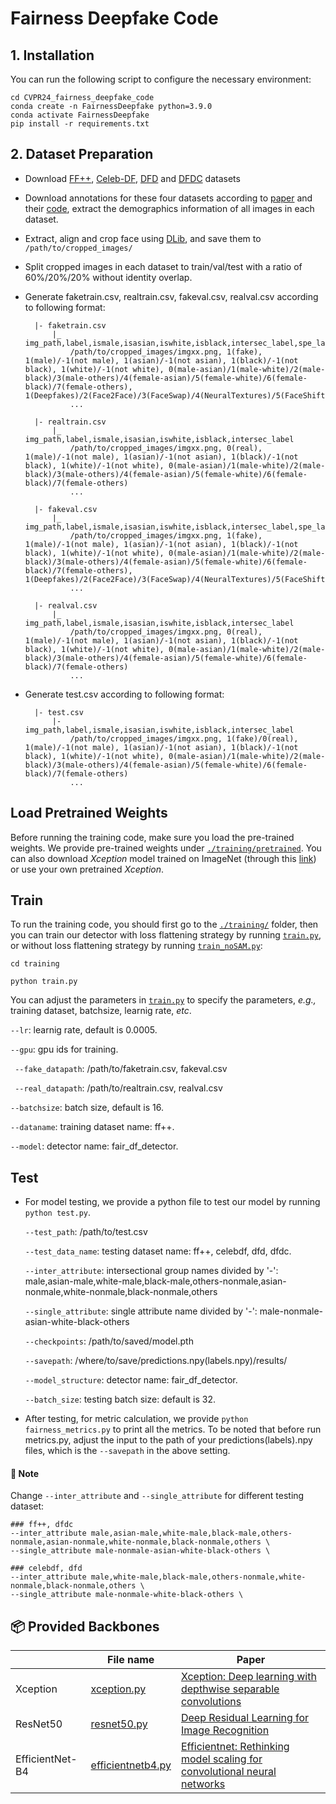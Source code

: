 # Fairness Deepfake Code

## 1. Installation
You can run the following script to configure the necessary environment:

```
cd CVPR24_fairness_deepfake_code
conda create -n FairnessDeepfake python=3.9.0
conda activate FairnessDeepfake
pip install -r requirements.txt
```

## 2. Dataset Preparation

- Download [FF++](https://github.com/ondyari/FaceForensics), [Celeb-DF](https://github.com/yuezunli/celeb-deepfakeforensics), [DFD](https://ai.googleblog.com/2019/09/contributing-data-to-deepfake-detection.html) and [DFDC](https://ai.facebook.com/datasets/dfdc/) datasets
- Download annotations for these four datasets according to [paper](https://arxiv.org/pdf/2208.05845.pdf) and their [code](https://github.com/pterhoer/DeepFakeAnnotations), extract the demographics information of all images in each dataset. 
- Extract, align and crop face using [DLib](https://www.jmlr.org/papers/volume10/king09a/king09a.pdf), and save them to `/path/to/cropped_images/`
- Split cropped images in each dataset to train/val/test with a ratio of 60%/20%/20% without identity overlap.
- Generate faketrain.csv, realtrain.csv, fakeval.csv, realval.csv according to following format:
  
		|- faketrain.csv
			|_ img_path,label,ismale,isasian,iswhite,isblack,intersec_label,spe_label
				/path/to/cropped_images/imgxx.png, 1(fake), 1(male)/-1(not male), 1(asian)/-1(not asian), 1(black)/-1(not black), 1(white)/-1(not white), 0(male-asian)/1(male-white)/2(male-black)/3(male-others)/4(female-asian)/5(female-white)/6(female-black)/7(female-others), 1(Deepfakes)/2(Face2Face)/3(FaceSwap)/4(NeuralTextures)/5(FaceShifter)
				...

		|- realtrain.csv
			|_ img_path,label,ismale,isasian,iswhite,isblack,intersec_label
				/path/to/cropped_images/imgxx.png, 0(real), 1(male)/-1(not male), 1(asian)/-1(not asian), 1(black)/-1(not black), 1(white)/-1(not white), 0(male-asian)/1(male-white)/2(male-black)/3(male-others)/4(female-asian)/5(female-white)/6(female-black)/7(female-others)
				...

		|- fakeval.csv
			|_ img_path,label,ismale,isasian,iswhite,isblack,intersec_label,spe_label
				/path/to/cropped_images/imgxx.png, 1(fake), 1(male)/-1(not male), 1(asian)/-1(not asian), 1(black)/-1(not black), 1(white)/-1(not white), 0(male-asian)/1(male-white)/2(male-black)/3(male-others)/4(female-asian)/5(female-white)/6(female-black)/7(female-others), 1(Deepfakes)/2(Face2Face)/3(FaceSwap)/4(NeuralTextures)/5(FaceShifter)
				...

		|- realval.csv
			|_ img_path,label,ismale,isasian,iswhite,isblack,intersec_label
				/path/to/cropped_images/imgxx.png, 0(real), 1(male)/-1(not male), 1(asian)/-1(not asian), 1(black)/-1(not black), 1(white)/-1(not white), 0(male-asian)/1(male-white)/2(male-black)/3(male-others)/4(female-asian)/5(female-white)/6(female-black)/7(female-others)
				...
		
- Generate test.csv according to following format:

		|- test.csv
			|- img_path,label,ismale,isasian,iswhite,isblack,intersec_label
				/path/to/cropped_images/imgxx.png, 1(fake)/0(real), 1(male)/-1(not male), 1(asian)/-1(not asian), 1(black)/-1(not black), 1(white)/-1(not white), 0(male-asian)/1(male-white)/2(male-black)/3(male-others)/4(female-asian)/5(female-white)/6(female-black)/7(female-others)
				...

## Load Pretrained Weights
Before running the training code, make sure you load the pre-trained weights. We provide pre-trained weights under [`./training/pretrained`](./training/pretrained). You can also download *Xception* model trained on ImageNet (through this [link](http://data.lip6.fr/cadene/pretrainedmodels/xception-b5690688.pth)) or use your own pretrained *Xception*.

## Train
To run the training code, you should first go to the [`./training/`](./training/) folder, then you can train our detector with loss flattening strategy by running [`train.py`](training/train.py), or without loss flattening strategy by running [`train_noSAM.py`](training/train_noSAM.py):

```
cd training

python train.py 
```

You can adjust the parameters in [`train.py`](training/train.py) to specify the parameters, *e.g.,* training dataset, batchsize, learnig rate, *etc*.

`--lr`: learnig rate, default is 0.0005. 

`--gpu`: gpu ids for training.

` --fake_datapath`: /path/to/faketrain.csv, fakeval.csv

` --real_datapath`: /path/to/realtrain.csv, realval.csv

`--batchsize`: batch size, default is 16.

`--dataname`: training dataset name: ff++.

`--model`: detector name: fair_df_detector.

## Test
* For model testing, we provide a python file to test our model by running `python test.py`. 

	`--test_path`: /path/to/test.csv 

	`--test_data_name`: testing dataset name: ff++, celebdf, dfd, dfdc.

	`--inter_attribute`: intersectional group names divided by '-': male,asian-male,white-male,black-male,others-nonmale,asian-nonmale,white-nonmale,black-nonmale,others 

	`--single_attribute`: single attribute name divided by '-': male-nonmale-asian-white-black-others 

	`--checkpoints`: /path/to/saved/model.pth 

	`--savepath`: /where/to/save/predictions.npy(labels.npy)/results/ 

	`--model_structure`: detector name: fair_df_detector.

	`--batch_size`: testing batch size: default is 32.

* After testing, for metric calculation, we provide `python fairness_metrics.py` to print all the metrics. To be noted that before run metrics.py, adjust the input to the path of your predictions(labels).npy files, which is the `--savepath` in the above setting.

#### 📝 Note
Change `--inter_attribute` and `--single_attribute` for different testing dataset:

```
### ff++, dfdc
--inter_attribute male,asian-male,white-male,black-male,others-nonmale,asian-nonmale,white-nonmale,black-nonmale,others \
--single_attribute male-nonmale-asian-white-black-others \

### celebdf, dfd
--inter_attribute male,white-male,black-male,others-nonmale,white-nonmale,black-nonmale,others \
--single_attribute male-nonmale-white-black-others \
```

## 📦 Provided Backbones
|                  | File name                               | Paper                                                                                                                                                                                                                                                                                                                                                         |
|------------------|-----------------------------------------|---------------------------------------------------------------------------------------------------------------------------------------------------------------------------------------------------------------------------------------------------------------------------------------------------------------------------------------------------------------|
| Xception          | [xception.py](./training/networks/xception.py)         | [Xception: Deep learning with depthwise separable convolutions](https://openaccess.thecvf.com/content_cvpr_2017/html/Chollet_Xception_Deep_Learning_CVPR_2017_paper.html) |
| ResNet50          | [resnet50.py](training/networks/resnet50.py)       | [Deep Residual Learning for Image Recognition](https://openaccess.thecvf.com/content_cvpr_2016/html/He_Deep_Residual_Learning_CVPR_2016_paper.html)                                                                                                                                                                                                                                                                                              |
| EfficientNet-B4      | [efficientnetb4.py](./training/networks/efficientnetb4.py) | [Efficientnet: Rethinking model scaling for convolutional neural networks](http://proceedings.mlr.press/v97/tan19a.html)                                                                                                                                                                                                                  |


